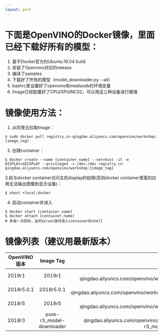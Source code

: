```yaml
---
layout: post
---
```

# 下面是OpenVINO的Docker镜像，里面已经下载好所有的模型：
1. 基于Docker官方的Ubuntu:16.04 build
2. 安装了Openvino对应的release
3. 编译了samples
4. 下载好了所有的模型（model_downloader.py --all）
5. bashrc里设置好了openvino和mediasdk的环境变量
6. Image已经配置好了CPU/GPU/NCS2，可以用这三种设备进行推理

# 镜像使用方法：
1. 从阿里云拉取Image：

```
$ sudo docker pull registry.cn-qingdao.aliyuncs.com/openvino/workshop:[image_tag]
```

2. 创建container：

```
$ docker create --name [container_name] --net=host -it -e DISPLAY=$DISPLAY --privileged -v /dev:/dev registry.cn-qingdao.aliyuncs.com/openvino/workshop:[image_tag]
```

3.给与docker container访问主机display的权限(否则docker container里面的应用无法输出图像到显示设备)：

```
$ xhost +local:docker
```

4. 启动container并进入

```
$ docker start [container_name]
$ docker attach [container_name]
# 多按一次回车，此时以root身份进入container的shell
```

# 镜像列表（建议用最新版本）

OpenVINO版本|Image Tag|Docker地址
---|:--:|---:
2019r1|2019r1|registry.cn-qingdao.aliyuncs.com/openvino/workshop:2019r1
2018r5.0.1|2018r5.0.1|registry.cn-qingdao.aliyuncs.com/openvino/workshop:2018r5.0.1
2018r5|2018r5|registry.cn-qingdao.aliyuncs.com/openvino/workshop:2018r5
2018r3|pure-r3_model-downloader|registry.cn-qingdao.aliyuncs.com/openvino/workshop:pure-r3_model-downloader

